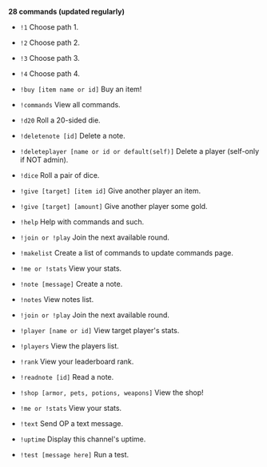 **28 commands (updated regularly)**

- `!1`  Choose path 1.

- `!2`  Choose path 2.

- `!3`  Choose path 3.

- `!4`  Choose path 4.

- `!buy [item name or id]`  Buy an item!

- `!commands`  View all commands.

- `!d20`  Roll a 20-sided die.

- `!deletenote [id]`  Delete a note.

- `!deleteplayer [name or id or default(self)]`  Delete a player (self-only if NOT admin).

- `!dice`  Roll a pair of dice.

- `!give [target] [item id]`  Give another player an item.

- `!give [target] [amount]`  Give another player some gold.

- `!help`  Help with commands and such.

- `!join or !play`  Join the next available round.

- `!makelist`  Create a list of commands to update commands page.

- `!me or !stats`  View your stats.

- `!note [message]`  Create a note.

- `!notes`  View notes list.

- `!join or !play`  Join the next available round.

- `!player [name or id]`  View target player's stats.

- `!players`  View the players list.

- `!rank`  View your leaderboard rank.

- `!readnote [id]`  Read a note.

- `!shop [armor, pets, potions, weapons]`  View the shop!

- `!me or !stats`  View your stats.

- `!text`  Send OP a text message.

- `!uptime`  Display this channel's uptime.

- `!test [message here]`  Run a test.

